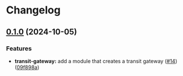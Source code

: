 # Changelog

## [0.1.0](https://github.com/mateusz-uminski/terraform-aws-modules/compare/transit-gateway-v0.0.1...transit-gateway-v0.1.0) (2024-10-05)


### Features

* **transit-gateway:** add a module that creates a transit gateway ([#14](https://github.com/mateusz-uminski/terraform-aws-modules/issues/14)) ([09f898a](https://github.com/mateusz-uminski/terraform-aws-modules/commit/09f898ad247816ff6d77e9fd54620bc6b0471a7b))
